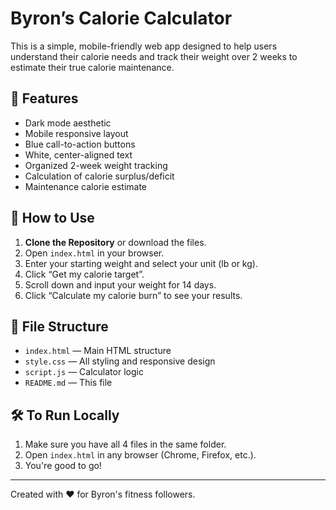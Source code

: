 # Byron’s Calorie Calculator

This is a simple, mobile-friendly web app designed to help users understand their calorie needs and track their weight over 2 weeks to estimate their true calorie maintenance.

## 🔧 Features

- Dark mode aesthetic
- Mobile responsive layout
- Blue call-to-action buttons
- White, center-aligned text
- Organized 2-week weight tracking
- Calculation of calorie surplus/deficit
- Maintenance calorie estimate

## 🚀 How to Use

1. **Clone the Repository** or download the files.
2. Open `index.html` in your browser.
3. Enter your starting weight and select your unit (lb or kg).
4. Click “Get my calorie target”.
5. Scroll down and input your weight for 14 days.
6. Click “Calculate my calorie burn” to see your results.

## 📁 File Structure

- `index.html` — Main HTML structure
- `style.css` — All styling and responsive design
- `script.js` — Calculator logic
- `README.md` — This file

## 🛠 To Run Locally

1. Make sure you have all 4 files in the same folder.
2. Open `index.html` in any browser (Chrome, Firefox, etc.).
3. You're good to go!

---

Created with ❤️ for Byron's fitness followers.
